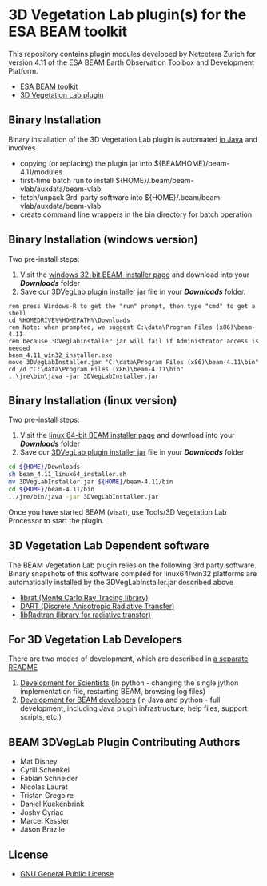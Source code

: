 3D Vegetation Lab plugin(s) for the ESA BEAM toolkit
=======================================

This repository contains plugin modules developed by Netcetera Zurich for version 4.11 of the ESA BEAM Earth Observation Toolbox and Development Platform.

* [ESA BEAM toolkit](http://www.brockmann-consult.de/cms/web/beam/)
* [3D Vegetation Lab plugin](http://www.geo.uzh.ch/en/units/rsl/research/lidar-remote-sensing-lidarlab/ongoing-projects/3dveglab)

Binary Installation
---------------------------

Binary installation of the 3D Vegetation Lab plugin is automated [in Java](https://github.com/netceteragroup/esa-beam/blob/master/beam-3dveglab-vlab/src/main/scripts/Install.java) and involves
 * copying (or replacing) the plugin jar into ${BEAMHOME}/beam-4.11/modules
 * first-time batch run to install ${HOME}/.beam/beam-vlab/auxdata/beam-vlab
 * fetch/unpack 3rd-party software into ${HOME}/.beam/beam-vlab/auxdata/beam-vlab
 * create command line wrappers in the bin directory for batch operation 

Binary Installation (windows version)
------------------------------------------
Two pre-install steps:
 1. Visit the [windows 32-bit BEAM-installer page](http://www.brockmann-consult.de/cms/web/beam/dlsurvey?p_p_id=downloadportlet_WAR_beamdownloadportlet10&what=software/beam/4.11/beam_4.11_win32_installer.exe) and download into your **_Downloads_** folder
 2. Save our [3DVegLab plugin installer jar](http://www.geo.uzh.ch/microsite/3dveglab/software/3DVegLabInstaller.jar) file in your **_Downloads_** folder.

```dos
rem press Windows-R to get the "run" prompt, then type "cmd" to get a shell
cd %HOMEDRIVE%%HOMEPATH%\Downloads
rem Note: when prompted, we suggest C:\data\Program Files (x86)\beam-4.11
rem because 3DVeglabInstaller.jar will fail if Administrator access is needed
beam_4.11_win32_installer.exe
move 3DVegLabInstaller.jar "C:\data\Program Files (x86)\beam-4.11\bin"
cd /d "C:\data\Program Files (x86)\beam-4.11\bin"
..\jre\bin\java -jar 3DVegLabInstaller.jar
```
Binary Installation (linux version)
------------------------------------------
Two pre-install steps:
 1. Visit the [linux 64-bit BEAM installer page](http://www.brockmann-consult.de/cms/web/beam/dlsurvey?p_p_id=downloadportlet_WAR_beamdownloadportlet10&what=software/beam/4.11/beam_4.11_linux64_installer.sh) and download into your **_Downloads_** folder
 2. Save our [3DVegLab plugin installer jar](http://www.geo.uzh.ch/microsite/3dveglab/software/3DVegLabInstaller.jar) file in your **_Downloads_** folder

```bash
cd ${HOME}/Downloads
sh beam_4.11_linux64_installer.sh
mv 3DVegLabInstaller.jar ${HOME}/beam-4.11/bin
cd ${HOME}/beam-4.11/bin
../jre/bin/java -jar 3DVegLabInstaller.jar
```

Once you have started BEAM (visat), use Tools/3D Vegetation Lab Processor to start the plugin.

3D Vegetation Lab Dependent software
-----------------------------------------
The BEAM Vegetation Lab plugin relies on the following 3rd party software. Binary snapshots of this software compiled for linux64/win32 platforms are automatically installed by the 3DVegLabInstaller.jar described above

* [librat (Monte Carlo Ray Tracing library)](http://www2.geog.ucl.ac.uk/~plewis/bpms/src/lib/)
* [DART (Discrete Anisotropic Radiative Transfer)](http://www.cesbio.ups-tlse.fr/dart/license/en/dartModel.php)
* [libRadtran (library for radiative transfer)](http://www.libradtran.org/)


For 3D Vegetation Lab Developers
------------------------------------------
There are two modes of development, which are described in [a separate README](https://github.com/netceteragroup/esa-beam/tree/master/beam-3dveglab-vlab/README.md)
 1. [Development for Scientists](https://github.com/netceteragroup/esa-beam/blob/master/beam-3dveglab-vlab/README.md#for-scientific-developers-) (in python - changing the single jython implementation file, restarting BEAM, browsing log files)
 2. [Development for BEAM developers](https://github.com/netceteragroup/esa-beam/blob/master/beam-3dveglab-vlab/README.md#for-it-developers) (in Java and python - full development, including Java plugin infrastructure, help files, support scripts, etc.)


BEAM 3DVegLab Plugin Contributing Authors
-----------------------------------------
* Mat Disney
* Cyrill Schenkel
* Fabian Schneider
* Nicolas Lauret
* Tristan Gregoire
* Daniel Kuekenbrink 
* Joshy Cyriac 
* Marcel Kessler 
* Jason Brazile

License
-----------------------------------------
* [GNU General Public License](http://www.gnu.org/licenses//gpl-3.0-standalone.html)
